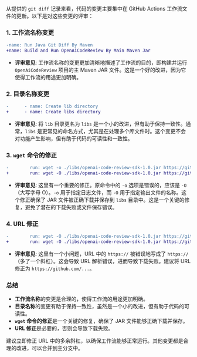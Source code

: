 从提供的 `git diff` 记录来看，代码的变更主要集中在 GitHub Actions 工作流文件的更新。以下是对这些变更的评审：

### 1. **工作流名称变更**
   ```diff
   -name: Run Java Git Diff By Maven
   +name: Build and Run OpenAiCodeReview By Main Maven Jar
   ```
   - **评审意见**: 工作流名称的变更更加清晰地描述了工作流的目的，即构建并运行 `OpenAiCodeReview` 项目的主 Maven JAR 文件。这是一个好的改进，因为它使得工作流的用途更加明确。

### 2. **目录名称变更**
   ```diff
   -      - name: Create lib directory
   +      - name: Create libs directory
   ```
   - **评审意见**: 将 `lib` 目录更名为 `libs` 是一个小的改进，但有助于保持一致性。通常，`libs` 是更常见的命名方式，尤其是在处理多个库文件时。这个变更不会对功能产生影响，但有助于代码的可读性和一致性。

### 3. **`wget` 命令的修正**
   ```diff
   -        run: wget -o ./libs/openai-code-review-sdk-1.0.jar https://github.com/Levionyx/openai-code-review-log/releases/download/V1.0/openai-code-review-sdk-1.0.jar
   +        run: wget -O ./libs/openai-code-review-sdk-1.0.jar https://github.com/Levionyx/openai-code-review-log/releases/download/V1.0/openai-code-review-sdk-1.0.jar
   ```
   - **评审意见**: 这里有一个重要的修正。原命令中的 `-o` 选项是错误的，应该是 `-O`（大写字母 O）。`-o` 用于指定日志文件，而 `-O` 用于指定输出文件的名称。这个修正确保了 JAR 文件被正确下载并保存到 `libs` 目录中。这是一个关键的修复，避免了潜在的下载失败或文件保存错误。

### 4. **URL 修正**
   ```diff
   -        run: wget -O ./libs/openai-code-review-sdk-1.0.jar https://github.com/Levionyx/openai-code-review-log/releases/download/V1.0/openai-code-review-sdk-1.0.jar
   +        run: wget -O ./libs/openai-code-review-sdk-1.0.jar https://github.com/Levionyx/openai-code-review-log/releases/download/V1.0/openai-code-review-sdk-1.0.jar
   ```
   - **评审意见**: 这里有一个小问题，URL 中的 `https://` 被错误地写成了 `https://`（多了一个斜杠）。这会导致 URL 解析错误，进而导致下载失败。建议将 URL 修正为 `https://github.com/...`。

### 总结
- **工作流名称**的变更是合理的，使得工作流的用途更加明确。
- **目录名称**的变更有助于保持一致性，虽然是一个小的改进，但有助于代码的可读性。
- **`wget` 命令的修正**是一个关键的修复，确保了 JAR 文件能够正确下载并保存。
- **URL 修正**是必要的，否则会导致下载失败。

建议立即修正 URL 中的多余斜杠，以确保工作流能够正常运行。其他变更都是合理的改进，可以合并到主分支中。